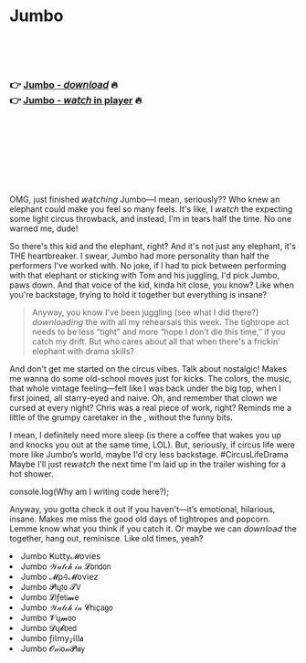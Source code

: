 <h1>Jumbo</h1>

<br><br><br>

<h3>👉 <a href="https://Garys-gansenouga1987.github.io/tnzjrnzero/">Jumbo - 𝘥𝘰𝘸𝘯𝘭𝘰𝘢𝘥</a> 🔥<br>
👉 <a href="https://Garys-gansenouga1987.github.io/tnzjrnzero/">Jumbo - 𝘸𝘢𝘵𝘤𝘩 in player</a> 🔥
</h3>



<br><br><br><br><br><br><br>


OMG, just finished 𝘸𝘢𝘵𝘤𝘩𝘪𝘯𝘨 Jumbo—I mean, seriously?? Who knew an elephant could make you feel so many feels. It's like, I 𝘸𝘢𝘵𝘤𝘩 the   expecting some light circus throwback, and instead, I'm in tears half the time. No one warned me, dude!

So there's this kid and the elephant, right? And it's not just any elephant, it's THE heartbreaker. I swear, Jumbo had more personality than half the performers I've worked with. No joke, if I had to pick between performing with that elephant or sticking with Tom and his juggling, I'd pick Jumbo, paws down. And that voice of the kid, kinda hit close, you know? Like when you're backstage, trying to hold it together but everything is insane?

> Anyway, you know I've been juggling (see what I did there?) 𝘥𝘰𝘸𝘯𝘭𝘰𝘢𝘥𝘪𝘯𝘨 the   with all my rehearsals this week. The tightrope act needs to be less “tight” and more “hope I don’t die this time,” if you catch my drift. But who cares about all that when there's a frickin' elephant with drama skills?

And don't get me started on the circus vibes. Talk about nostalgic! Makes me wanna do some old-school moves just for kicks. The colors, the music, that whole vintage feeling—felt like I was back under the big top, when I first joined, all starry-eyed and naive. Oh, and remember that clown we cursed at every night? Chris was a real piece of work, right? Reminds me a little of the grumpy caretaker in the  , without the funny bits.

I mean, I definitely need more sleep (is there a coffee that wakes you up and knocks you out at the same time, LOL). But, seriously, if circus life were more like Jumbo’s world, maybe I'd cry less backstage. #CircusLifeDrama Maybe I'll just re𝘸𝘢𝘵𝘤𝘩 the   next time I'm laid up in the trailer wishing for a hot shower.

console.log(Why am I writing code here?);

Anyway, you gotta check it out if you haven't—it’s emotional, hilarious, insane. Makes me miss the good old days of tightropes and popcorn. Lemme know what you think if you catch it. Or maybe we can 𝘥𝘰𝘸𝘯𝘭𝘰𝘢𝘥 the   together, hang out, reminisce. Like old times, yeah?

<li>Jumbo Ҝ𝗎𝗍𝗍𝗒𝓜𝗈ν𝗂𝖾𝗌</li>
<li>Jumbo 𝒲𝒶𝓉𝒸𝒽 𝒾𝓃 𝓛𝗈𝗇𝖽𝗈𝗇</li>
<li>Jumbo 𝓜ρ𝟜𝓜𝗈ν𝗂𝖾𝗓</li>
<li>Jumbo 𝓟𝗅ų𝗍𝗈 𝓣𝖵</li>
<li>Jumbo 𝓛𝗂ƒ𝖾𝗍𝗂𝓶𝖾</li>
<li>Jumbo 𝒲𝒶𝓉𝒸𝒽 𝒾𝓃 𝓒𝗁𝗂ç𝖺𝗀𝗈</li>
<li>Jumbo 𝓥ų𝓶𝗈𝗈</li>
<li>Jumbo 𝓓ų𝓫𝖻𝖾𝖽</li>
<li>Jumbo ƒ𝗂𝗅𝗆𝗒𝓏𝗂𝗅𝗅𝖆</li>
<li>Jumbo 𝓞𝓃𝗂𝗈𝓃𝓟𝗅𝖆𝗒</li>
